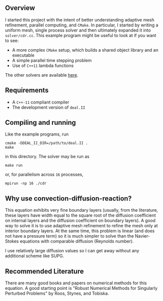 ## Overview
I started this project with the intent of better understanding adaptive mesh
refinement, parallel computing, and `CMake`. In particular, I started by writing
a uniform mesh, single process solver and then ultimately expanded it into
`solver/cdr.cc`. This example program might be useful to look at if you want to
see:
* A more complex `CMake` setup, which builds a shared object library and an
  executable
* A simple parallel time stepping problem
* Use of `C++11` lambda functions

The other solvers are available [here](http://www.github.com/drwells/dealii-cdr).


## Requirements
* A `C++-11` compliant compiler
* The development version of `deal.II`


## Compiling and running
Like the example programs, run
```
cmake -DDEAL_II_DIR=/path/to/deal.II .
make
```
in this directory. The solver may be run as
```
make run
```
or, for parallelism across `16` processes,
```
mpirun -np 16 ./cdr
```


## Why use convection-diffusion-reaction?
This equation exhibits very fine boundary layers (usually, from the literature,
these layers have width equal to the square root of the diffusion coefficient on
internal layers and the diffusion coefficient on boundary layers). A good way to
solve it is to use adaptive mesh refinement to refine the mesh only at interior
boundary layers. At the same time, this problem is linear (and does not have a
pressure term) so it is much simpler to solve than the Navier-Stokes equations
with comparable diffusion (Reynolds number).

I use relatively large diffusion values so I can get away without any additional
scheme like SUPG.


## Recommended Literature
There are many good books and papers on numerical methods for this equation. A
good starting point is "Robust Numerical Methods for Singularly Perturbed
Problems" by Roos, Stynes, and Tobiska.
